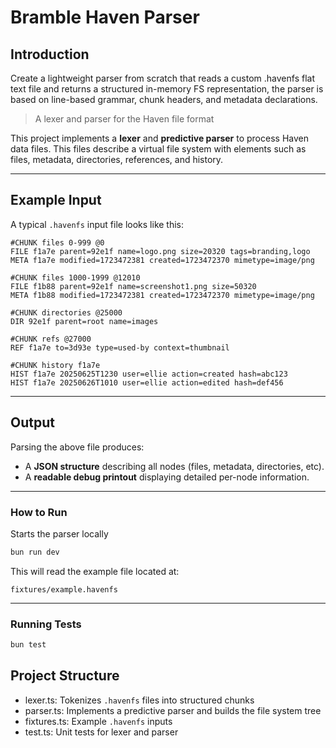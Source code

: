# Bramble Haven Parser
## Introduction
Create a lightweight parser from scratch that reads a custom .havenfs flat text
file and returns a structured in-memory FS representation, the parser is based on line-based grammar, chunk headers, and metadata declarations.

> A lexer and parser for the Haven file format

This project implements a **lexer** and **predictive parser** to process Haven data files. This files describe a virtual file system with elements such as files, metadata, directories, references, and history.

---

## Example Input
A typical `.havenfs` input file looks like this:

```
#CHUNK files 0-999 @0
FILE f1a7e parent=92e1f name=logo.png size=20320 tags=branding,logo
META f1a7e modified=1723472381 created=1723472370 mimetype=image/png

#CHUNK files 1000-1999 @12010
FILE f1b88 parent=92e1f name=screenshot1.png size=50320
META f1b88 modified=1723472381 created=1723472370 mimetype=image/png

#CHUNK directories @25000
DIR 92e1f parent=root name=images

#CHUNK refs @27000
REF f1a7e to=3d93e type=used-by context=thumbnail

#CHUNK history f1a7e
HIST f1a7e 20250625T1230 user=ellie action=created hash=abc123
HIST f1a7e 20250626T1010 user=ellie action=edited hash=def456
```
---
## Output
Parsing the above file produces:
- A **JSON structure** describing all nodes (files, metadata, directories, etc).
- A **readable debug printout** displaying detailed per-node information.

---

### How to Run
Starts the parser locally

```bash
bun run dev
```
This will read the example file located at:
```
fixtures/example.havenfs
```

---
### Running Tests
```bash
bun test
```

## Project Structure
* lexer.ts: Tokenizes `.havenfs` files into structured chunks
* parser.ts: Implements a predictive parser and builds the file system tree
* fixtures.ts: Example `.havenfs` inputs
* test.ts: Unit tests for lexer and parser
